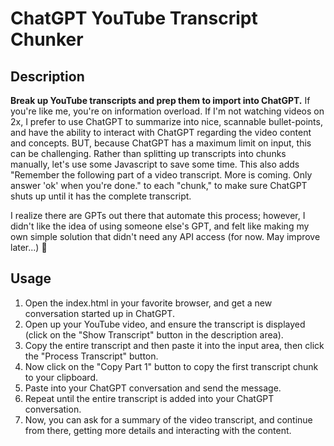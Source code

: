 # ChatGPT YouTube Transcript Chunker

## Description
**Break up YouTube transcripts and prep them to import into ChatGPT.**
If you're like me, you're on information overload. If I'm not watching videos on 2x, I prefer to use ChatGPT to summarize into nice, scannable bullet-points, and have the ability to interact with ChatGPT regarding the video content and concepts. BUT, because ChatGPT has a maximum limit on input, this can be challenging. Rather than splitting up transcripts into chunks manually, let's use some Javascript to save some time. This also adds "Remember the following part of a video transcript. More is coming. Only answer 'ok' when you're done." to each "chunk," to make sure ChatGPT shuts up until it has the complete transcript.

I realize there are GPTs out there that automate this process; however, I didn't like the idea of using someone else's GPT, and felt like making my own simple solution that didn't need any API access (for now. May improve later...) 👋

## Usage
1. Open the index.html in your favorite browser, and get a new conversation started up in ChatGPT.
2. Open up your YouTube video, and ensure the transcript is displayed (click on the "Show Transcript" button in the description area).
3. Copy the entire transcript and then paste it into the input area, then click the "Process Transcript" button.
4. Now click on the "Copy Part 1" button to copy the first transcript chunk to your clipboard.
5. Paste into your ChatGPT conversation and send the message.
6. Repeat until the entire transcript is added into your ChatGPT conversation.
7. Now, you can ask for a summary of the video transcript, and continue from there, getting more details and interacting with the content.

